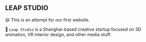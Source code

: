 ## LEAP STUDIO

:smiley: This is an attempt for our first website.

:frog: `Leap Studio` is a Shanghai-based creative startup focused on 3D animation, VR interior design, and other media stuff.
